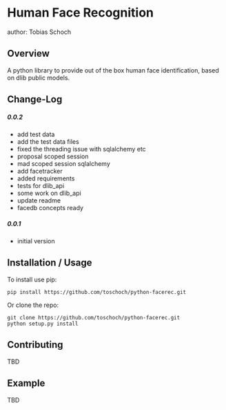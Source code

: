 Human Face Recognition
===============================
author: Tobias Schoch

Overview
--------

A python library to provide out of the box human face identification, based on dlib public models.


Change-Log
----------
##### 0.0.2
* add test data
* add the test data files
* fixed the threading issue with sqlalchemy etc
* proposal scoped session
* mad scoped session sqlalchemy
* add facetracker
* added requirements
* tests for dlib_api
* some work on dlib_api
* update readme
* facedb concepts ready

##### 0.0.1
* initial version


Installation / Usage
--------------------

To install use pip:

    pip install https://github.com/toschoch/python-facerec.git


Or clone the repo:

    git clone https://github.com/toschoch/python-facerec.git
    python setup.py install
    
Contributing
------------

TBD

Example
-------

TBD